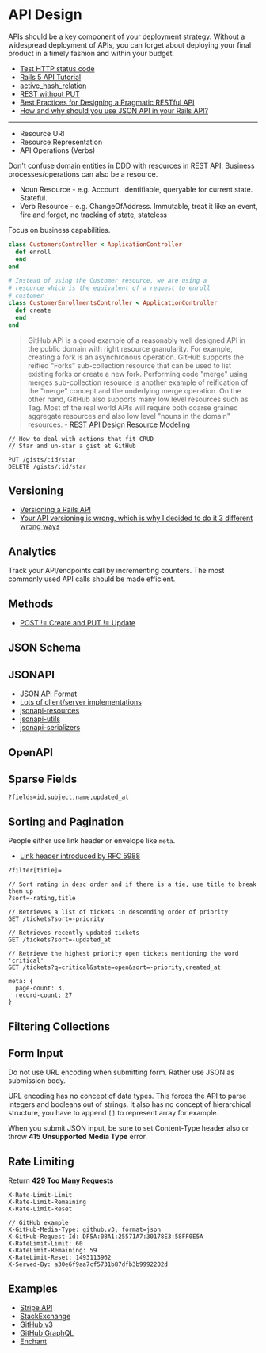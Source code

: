 # API Design

APIs should be a key component of your deployment strategy. Without a widespread deployment of APIs, you can forget about deploying your final product in a timely fashion and within your budget.

* [Test HTTP status code](http://httpstat.us/)
* [Rails 5 API Tutorial](https://github.com/vasilakisfil/rails5_api_tutorial)
* [active_hash_relation](https://github.com/kollegorna/active_hash_relation)
* [REST without PUT](https://www.thoughtworks.com/radar/techniques/rest-without-put)
* [Best Practices for Designing a Pragmatic RESTful API](http://www.vinaysahni.com/best-practices-for-a-pragmatic-restful-api)
* [How and why should you use JSON API in your Rails API?](http://blog.arkency.com/2016/02/how-and-why-should-you-use-json-api-in-your-rails-api/)

---

* Resource URI
* Resource Representation
* API Operations (Verbs)

Don't confuse domain entities in DDD with resources in REST API. Business processes/operations can also be a resource.

* Noun Resource - e.g. Account. Identifiable, queryable for current state. Stateful.
* Verb Resource - e.g. ChangeOfAddress. Immutable, treat it like an event, fire and forget, no tracking of state, stateless

Focus on business capabilities.

```ruby
class CustomersController < ApplicationController
  def enroll
  end
end

# Instead of using the Customer resource, we are using a
# resource which is the equivalent of a request to enroll
# customer
class CustomerEnrollmentsController < ApplicationController
  def create
  end
end
```

> GitHub API is a good example of a reasonably well designed API in the public domain with right resource granularity. For example, creating a fork is an asynchronous operation. GitHub supports the reified "Forks" sub-collection resource that can be used to list existing forks or create a new fork. Performing code "merge" using merges sub-collection resource is another example of reification of the "merge" concept and the underlying merge operation. On the other hand, GitHub also supports many low level resources such as Tag. Most of the real world APIs will require both coarse grained aggregate resources and also low level "nouns in the domain" resources. - [REST API Design Resource Modeling](https://www.thoughtworks.com/insights/blog/rest-api-design-resource-modeling)

```
// How to deal with actions that fit CRUD
// Star and un-star a gist at GitHub

PUT /gists/:id/star
DELETE /gists/:id/star
```

## Versioning

* [Versioning a Rails API](https://chriskottom.com/blog/2017/04/versioning-a-rails-api/)
* [Your API versioning is wrong, which is why I decided to do it 3 different wrong ways](https://www.troyhunt.com/your-api-versioning-is-wrong-which-is/)

## Analytics

Track your API/endpoints call by incrementing counters. The most commonly used API calls should be made efficient.

## Methods

* [POST != Create and PUT != Update](http://www.eq8.eu/blogs/37-post-create-and-put-update)

## JSON Schema

## JSONAPI

* [JSON API Format](http://jsonapi.org/format/)
* [Lots of client/server implementations](http://jsonapi.org/implementations/)
* [jsonapi-resources](https://github.com/cerebris/jsonapi-resources)
* [jsonapi-utils](https://github.com/tiagopog/jsonapi-utils)
* [jsonapi-serializers](https://github.com/fotinakis/jsonapi-serializers)

## OpenAPI

## Sparse Fields

```
?fields=id,subject,name,updated_at
```

## Sorting and Pagination

People either use link header or envelope like `meta`.

* [Link header introduced by RFC 5988](https://tools.ietf.org/html/rfc5988#page-6)

```
?filter[title]=

// Sort rating in desc order and if there is a tie, use title to break them up
?sort=-rating,title

// Retrieves a list of tickets in descending order of priority
GET /tickets?sort=-priority

// Retrieves recently updated tickets
GET /tickets?sort=-updated_at

// Retrieve the highest priority open tickets mentioning the word 'critical'
GET /tickets?q=critical&state=open&sort=-priority,created_at
```

```
meta: {
  page-count: 3,
  record-count: 27
}
```

## Filtering Collections

## Form Input

Do not use URL encoding when submitting form. Rather use JSON as submission body.

URL encoding has no concept of data types. This forces the API to parse integers and booleans out of strings. It also has no concept of hierarchical structure, you have to append `[]` to represent array for example.

When you submit JSON input, be sure to set Content-Type header also or throw **415 Unsupported Media Type** error.

## Rate Limiting

Return **429 Too Many Requests**

```
X-Rate-Limit-Limit
X-Rate-Limit-Remaining
X-Rate-Limit-Reset

// GitHub example
X-GitHub-Media-Type: github.v3; format=json
X-GitHub-Request-Id: DF5A:08A1:25571A7:30178E3:58FF0E5A
X-RateLimit-Limit: 60
X-RateLimit-Remaining: 59
X-RateLimit-Reset: 1493113962
X-Served-By: a30e6f9aa7cf5731b87dfb3b9992202d
```

## Examples

* [Stripe API](https://stripe.com/docs/api)
* [StackExchange](https://api.stackexchange.com/docs/compression)
* [GitHub v3](https://developer.github.com/v3/)
* [GitHub GraphQL](https://developer.github.com/early-access/graphql/)
* [Enchant](http://dev.enchant.com/api/v1)